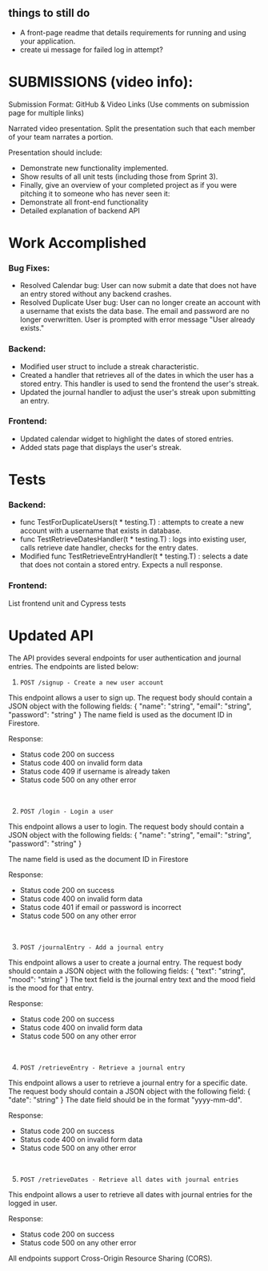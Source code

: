 
## things to still do
- A front-page readme that details requirements for running and using your application.
- create ui message for failed log in attempt?

# SUBMISSIONS (video info):
Submission Format: GitHub & Video Links (Use comments on submission page for multiple links)

Narrated video presentation. Split the presentation such that each member of your team narrates a portion. 

Presentation should include:
- Demonstrate new functionality implemented.
- Show results of all unit tests (including those from Sprint 3).
- Finally, give an overview of your completed project as if you were pitching it to someone who has never seen it:
- Demonstrate all front-end functionality
- Detailed explanation of backend API

# Work Accomplished
### Bug Fixes: 
- Resolved Calendar bug: User can now submit a date that does not have an entry stored without any backend crashes.
- Resolved Duplicate User bug: User can no longer create an account with a username that exists the data base. The email and password are no longer overwritten. User is prompted with error message "User already exists."
### Backend:
- Modified user struct to include a streak characteristic.
- Created a handler that retrieves all of the dates in which the user has a stored entry. This handler is used to send the frontend the user's streak.
- Updated the journal handler to adjust the user's streak upon submitting an entry. 
### Frontend:
- Updated calendar widget to highlight the dates of stored entries.
- Added stats page that displays the user's streak.
# Tests
### Backend:
- func TestForDuplicateUsers(t * testing.T) : attempts to create a new account with a username that exists in database. 
- func TestRetrieveDatesHandler(t * testing.T) : logs into existing user, calls retrieve date handler, checks for the entry dates.
- Modified func TestRetrieveEntryHandler(t * testing.T) : selects a date that does not contain a stored entry. Expects a null response.


### Frontend:
List frontend unit and Cypress tests


# Updated API
The API provides several endpoints for user authentication and journal entries. The endpoints are listed below:

1.     POST /signup - Create a new user account
This endpoint allows a user to sign up. The request body should contain a JSON object with the following fields: { "name": "string", "email": "string", "password": "string" } The name field is used as the document ID in Firestore.

Response:
- Status code 200 on success
- Status code 400 on invalid form data
- Status code 409 if username is already taken
- Status code 500 on any other error

&nbsp;

2.     POST /login - Login a user
This endpoint allows a user to login. The request body should contain a JSON object with the following fields: { "name": "string", "email": "string", "password": "string" }

The name field is used as the document ID in Firestore

Response:

- Status code 200 on success
- Status code 400 on invalid form data
- Status code 401 if email or password is incorrect
- Status code 500 on any other error

&nbsp;

3.     POST /journalEntry - Add a journal entry
This endpoint allows a user to create a journal entry. The request body should contain a JSON object with the following fields: { "text": "string", "mood": "string" } The text field is the journal entry text and the mood field is the mood for that entry.

Response:

- Status code 200 on success
- Status code 400 on invalid form data
- Status code 500 on any other error

&nbsp;

4.     POST /retrieveEntry - Retrieve a journal entry
This endpoint allows a user to retrieve a journal entry for a specific date. The request body should contain a JSON object with the following field: { "date": "string" } The date field should be in the format "yyyy-mm-dd".

Response:

- Status code 200 on success
- Status code 400 on invalid form data
- Status code 500 on any other error

&nbsp;

5.     POST /retrieveDates - Retrieve all dates with journal entries
This endpoint allows a user to retrieve all dates with journal entries for the logged in user. 

Response:
- Status code 200 on success
- Status code 500 on any other error

All endpoints support Cross-Origin Resource Sharing (CORS).
